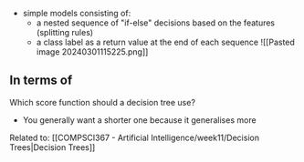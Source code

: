 - simple models consisting of:
	- a nested sequence of "if-else" decisions based on the features (splitting rules)
	- a class label as a return value at the end of each sequence
![[Pasted image 20240301115225.png]]

## In terms of 
Which score function should a decision tree use?
- You generally want a shorter one because it generalises more

Related to: [[COMPSCI367 - Artificial Intelligence/week11/Decision Trees|Decision Trees]]